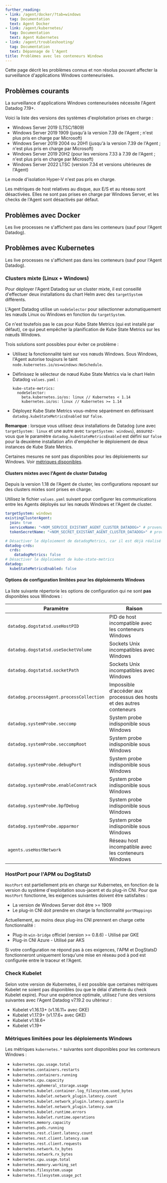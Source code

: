 ```yaml
---
further_reading:
- link: /agent/docker/?tab=windows
  tag: Documentation
  text: Agent Docker
- link: /agent/kubernetes/
  tag: Documentation
  text: Agent Kubernetes
- link: /agent/troubleshooting/
  tag: Documentation
  text: Dépannage de l'Agent
title: Problèmes avec les conteneurs Windows
---
```


Cette page décrit les problèmes connus et non résolus pouvant affecter la surveillance d'applications Windows conteneurisées.

## Problèmes courants

La surveillance d'applications Windows conteneurisées nécessite l'Agent Datadog 7.19+.

Voici la liste des versions des systèmes d'exploitation prises en charge :
- Windows Server 2019 (LTSC/1809)
- Windows Server 2019 1909 (jusqu'à la version 7.39 de l'Agent ; n'est plus pris en charge par Microsoft)
- Windows Server 2019 2004 ou 20H1 (jusqu'à la version 7.39 de l'Agent ; n'est plus pris en charge par Microsoft)
- Windows Server 2019 20H2 (pour les versions 7.33 à 7.39 de l'Agent ; n'est plus pris en charge par Microsoft)
- Windows Server 2022 LTSC (version 7.34 et versions ultérieures de l'Agent)

Le mode d'isolation Hyper-V n'est pas pris en charge.

Les métriques de host relatives au disque, aux E/S et au réseau sont désactivées. Elles ne sont pas prises en charge par Windows Server, et les checks de l'Agent sont désactivés par défaut.

## Problèmes avec Docker

Les live processes ne s'affichent pas dans les conteneurs (sauf pour l'Agent Datadog).

## Problèmes avec Kubernetes

Les live processes ne s'affichent pas dans les conteneurs (sauf pour l'Agent Datadog).

### Clusters mixte (Linux + Windows)

Pour déployer l'Agent Datadog sur un cluster mixte, il est conseillé d'effectuer deux installations du chart Helm avec des `targetSystem` différents.

L'Agent Datadog utilise un `nodeSelector` pour sélectionner automatiquement les nœuds Linux ou Windows en fonction du `targetSystem`.

Ce n'est toutefois pas le cas pour Kube State Metrics (qui est installé par défaut), ce qui peut empêcher la planification de Kube State Metrics sur les nœuds Windows.

Trois solutions sont possibles pour éviter ce problème :

* Utilisez la fonctionnalité taint sur vos nœuds Windows. Sous Windows, l'Agent autorise toujours le taint `node.kubernetes.io/os=windows:NoSchedule`.
* Définissez le sélecteur de nœud Kube State Metrics via le chart Helm Datadog `values.yaml` :

   ```
   kube-state-metrics:
     nodeSelector:
       beta.kubernetes.io/os: linux // Kubernetes < 1.14
       kubernetes.io/os: linux // Kubernetes >= 1.14
   ```

* Déployez Kube State Metrics vous-même séparément en définissant `datadog.kubeStateMetricsEnabled` sur `false`.

**Remarque** : lorsque vous utilisez deux installations de Datadog (une avec `targetSystem: linux` et une autre avec `targetSystem: windows`), assurez-vous que le paramètre `datadog.kubeStateMetricsEnabled` est défini sur `false` pour la deuxième installation afin d'empêcher le déploiement de deux instances de Kube State Metrics.

Certaines mesures ne sont pas disponibles pour les déploiements sur Windows. Voir [métriques disponibles](#metriques-limitees-pour-les-deploiements-windows).

#### Clusters mixtes avec l'Agent de cluster Datadog

Depuis la version 1.18 de l'Agent de cluster, les configurations reposant sur des clusters mixtes sont prises en charge.

Utilisez le fichier `values.yaml` suivant pour configurer les communications entre les Agents déployés sur les nœuds Windows et l'Agent de cluster.

```yaml
targetSystem: windows
existingClusterAgent:
  join: true
  serviceName: "<NOM_SERVICE_EXISTANT_AGENT_CLUSTER_DATADOG>" # provenant du premier chart Helm Datadog
  tokenSecretName: "<NOM_SECRET_EXISTANT_AGENT_CLUSTER_DATADOG>" # provenant du premier chart Helm Datadog

# Désactiver le déploiement de datadogMetrics, car il est déjà réalisé par le premier chart
datadog-crds:
  crds:
    datadogMetrics: false
# Désactiver le déploiement de kube-state-metrics 
datadog:
  kubeStateMetricsEnabled: false
```

#### Options de configuration limitées pour les déploiements Windows

La liste suivante répertorie les options de configuration qui ne sont **pas** disponibles sous Windows :

| Paramètre                      | Raison |
| --- | ----------- |
| `datadog.dogstatsd.useHostPID` |  PID de host incompatible avec les conteneurs Windows |
| `datadog.dogstatsd.useSocketVolume` | Sockets Unix incompatibles avec Windows |
| `datadog.dogstatsd.socketPath` |  Sockets Unix incompatibles avec Windows |
| `datadog.processAgent.processCollection` |  Impossible d'accéder aux processus des hosts et des autres conteneurs |
| `datadog.systemProbe.seccomp` | System probe indisponible sous Windows |
| `datadog.systemProbe.seccompRoot` | System probe indisponible sous Windows |
| `datadog.systemProbe.debugPort` | System probe indisponible sous Windows |
| `datadog.systemProbe.enableConntrack` | System probe indisponible sous Windows |
| `datadog.systemProbe.bpfDebug` |  System probe indisponible sous Windows |
| `datadog.systemProbe.apparmor` |  System probe indisponible sous Windows |
| `agents.useHostNetwork` | Réseau host incompatible avec les conteneurs Windows |

### HostPort pour l'APM ou DogStatsD

`HostPort` est partiellement pris en charge sur Kubernetes, en fonction de la version du système d'exploitation sous-jacent et du plug-in CNI.
Pour que `HostPort` fonctionne, les exigences suivantes doivent être satisfaites :

* La version de Windows Server doit être >= 1909
* Le plug-in CNI doit prendre en charge la fonctionnalité `portMappings`

Actuellement, au moins deux plug-ins CNI prennent en charge cette fonctionnalité :

* Plug-in `win-bridge` officiel (version >= 0.8.6) - Utilisé par GKE
* Plug-in CNI Azure - Utilisé par AKS

Si votre configuration ne répond pas à ces exigences, l'APM et DogStatsD fonctionneront uniquement lorsqu'une mise en réseau pod à pod est configurée entre le traceur et l'Agent.

### Check Kubelet

Selon votre version de Kubernetes, il est possible que certaines métriques Kubelet ne soient pas disponibles (ou que le délai d'attente du check Kubelet expire).
Pour une expérience optimale, utilisez l'une des versions suivantes avec l'Agent Datadog v7.19.2 ou ultérieur :

* Kubelet v1.16.13+ (v1.16.11+ avec GKE)
* Kubelet v1.17.9+ (v1.17.6+ avec GKE)
* Kubelet v1.18.6+
* Kubelet v1.19+

### Métriques limitées pour les déploiements Windows

Les métriques `kubernetes.*` suivantes sont disponibles pour les conteneurs Windows :

* `kubernetes.cpu.usage.total`
* `kubernetes.containers.restarts`
* `kubernetes.containers.running`
* `kubernetes.cpu.capacity`
* `kubernetes.ephemeral_storage.usage`
* `kubernetes.kubelet.container.log_filesystem.used_bytes`
* `kubernetes.kubelet.network_plugin.latency.count`
* `kubernetes.kubelet.network_plugin.latency.quantile`
* `kubernetes.kubelet.network_plugin.latency.sum`
* `kubernetes.kubelet.runtime.errors`
* `kubernetes.kubelet.runtime.operations`
* `kubernetes.memory.capacity`
* `kubernetes.pods.running`
* `kubernetes.rest.client.latency.count`
* `kubernetes.rest.client.latency.sum`
* `kubernetes.rest.client.requests`
* `kubernetes.network.tx_bytes`
* `kubernetes.network.rx_bytes`
* `kubernetes.cpu.usage.total`
* `kubernetes.memory.working_set`
* `kubernetes.filesystem.usage`
* `kubernetes.filesystem.usage_pct`